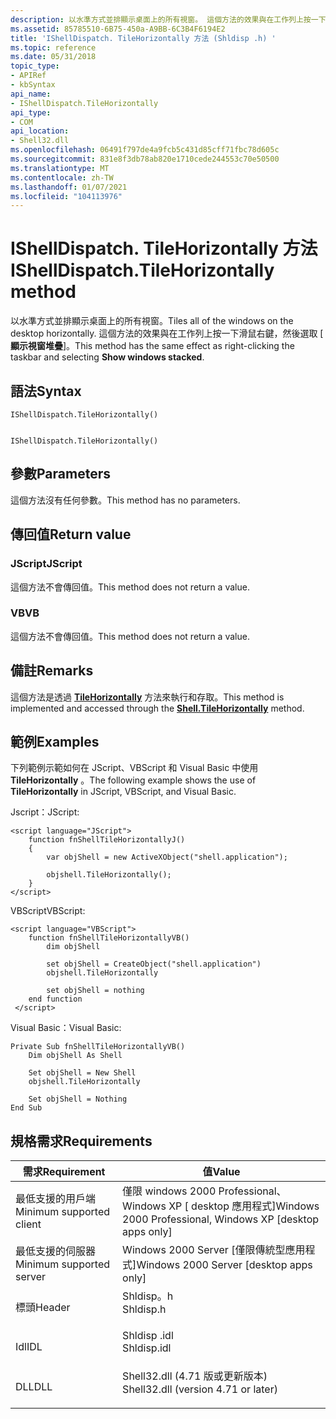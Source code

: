 ```yaml
---
description: 以水準方式並排顯示桌面上的所有視窗。 這個方法的效果與在工作列上按一下滑鼠右鍵，然後選取 [顯示視窗堆疊]。
ms.assetid: 85785510-6B75-450a-A9BB-6C3B4F6194E2
title: 'IShellDispatch. TileHorizontally 方法 (Shldisp .h) '
ms.topic: reference
ms.date: 05/31/2018
topic_type:
- APIRef
- kbSyntax
api_name:
- IShellDispatch.TileHorizontally
api_type:
- COM
api_location:
- Shell32.dll
ms.openlocfilehash: 06491f797de4a9fcb5c431d85cff71fbc78d605c
ms.sourcegitcommit: 831e8f3db78ab820e1710cede244553c70e50500
ms.translationtype: MT
ms.contentlocale: zh-TW
ms.lasthandoff: 01/07/2021
ms.locfileid: "104113976"
---
```

# <a name="ishelldispatchtilehorizontally-method"></a><span data-ttu-id="9a507-104">IShellDispatch. TileHorizontally 方法</span><span class="sxs-lookup"><span data-stu-id="9a507-104">IShellDispatch.TileHorizontally method</span></span>

<span data-ttu-id="9a507-105">以水準方式並排顯示桌面上的所有視窗。</span><span class="sxs-lookup"><span data-stu-id="9a507-105">Tiles all of the windows on the desktop horizontally.</span></span> <span data-ttu-id="9a507-106">這個方法的效果與在工作列上按一下滑鼠右鍵，然後選取 [ **顯示視窗堆疊**]。</span><span class="sxs-lookup"><span data-stu-id="9a507-106">This method has the same effect as right-clicking the taskbar and selecting **Show windows stacked**.</span></span>

## <a name="syntax"></a><span data-ttu-id="9a507-107">語法</span><span class="sxs-lookup"><span data-stu-id="9a507-107">Syntax</span></span>


```JScript
IShellDispatch.TileHorizontally()
```


```VB

IShellDispatch.TileHorizontally()
```





## <a name="parameters"></a><span data-ttu-id="9a507-108">參數</span><span class="sxs-lookup"><span data-stu-id="9a507-108">Parameters</span></span>

<span data-ttu-id="9a507-109">這個方法沒有任何參數。</span><span class="sxs-lookup"><span data-stu-id="9a507-109">This method has no parameters.</span></span>

## <a name="return-value"></a><span data-ttu-id="9a507-110">傳回值</span><span class="sxs-lookup"><span data-stu-id="9a507-110">Return value</span></span>

### <a name="jscript"></a><span data-ttu-id="9a507-111">JScript</span><span class="sxs-lookup"><span data-stu-id="9a507-111">JScript</span></span>

<span data-ttu-id="9a507-112">這個方法不會傳回值。</span><span class="sxs-lookup"><span data-stu-id="9a507-112">This method does not return a value.</span></span>

### <a name="vb"></a><span data-ttu-id="9a507-113">VB</span><span class="sxs-lookup"><span data-stu-id="9a507-113">VB</span></span>

<span data-ttu-id="9a507-114">這個方法不會傳回值。</span><span class="sxs-lookup"><span data-stu-id="9a507-114">This method does not return a value.</span></span>

## <a name="remarks"></a><span data-ttu-id="9a507-115">備註</span><span class="sxs-lookup"><span data-stu-id="9a507-115">Remarks</span></span>

<span data-ttu-id="9a507-116">這個方法是透過 [**TileHorizontally**](shell-tilehorizontally.md) 方法來執行和存取。</span><span class="sxs-lookup"><span data-stu-id="9a507-116">This method is implemented and accessed through the [**Shell.TileHorizontally**](shell-tilehorizontally.md) method.</span></span>

## <a name="examples"></a><span data-ttu-id="9a507-117">範例</span><span class="sxs-lookup"><span data-stu-id="9a507-117">Examples</span></span>

<span data-ttu-id="9a507-118">下列範例示範如何在 JScript、VBScript 和 Visual Basic 中使用 **TileHorizontally** 。</span><span class="sxs-lookup"><span data-stu-id="9a507-118">The following example shows the use of **TileHorizontally** in JScript, VBScript, and Visual Basic.</span></span>

<span data-ttu-id="9a507-119">Jscript：</span><span class="sxs-lookup"><span data-stu-id="9a507-119">JScript:</span></span>


```JScript
<script language="JScript">
    function fnShellTileHorizontallyJ()
    {
        var objShell = new ActiveXObject("shell.application");
        
        objshell.TileHorizontally();
    }
</script>
```



<span data-ttu-id="9a507-120">VBScript</span><span class="sxs-lookup"><span data-stu-id="9a507-120">VBScript:</span></span>


```VB
<script language="VBScript">
    function fnShellTileHorizontallyVB()
        dim objShell
        
        set objShell = CreateObject("shell.application")
        objshell.TileHorizontally

        set objShell = nothing
    end function
 </script>
```



<span data-ttu-id="9a507-121">Visual Basic：</span><span class="sxs-lookup"><span data-stu-id="9a507-121">Visual Basic:</span></span>


```VB
Private Sub fnShellTileHorizontallyVB()
    Dim objShell As Shell
    
    Set objShell = New Shell
    objshell.TileHorizontally

    Set objShell = Nothing
End Sub
```



## <a name="requirements"></a><span data-ttu-id="9a507-122">規格需求</span><span class="sxs-lookup"><span data-stu-id="9a507-122">Requirements</span></span>



| <span data-ttu-id="9a507-123">需求</span><span class="sxs-lookup"><span data-stu-id="9a507-123">Requirement</span></span> | <span data-ttu-id="9a507-124">值</span><span class="sxs-lookup"><span data-stu-id="9a507-124">Value</span></span> |
|-------------------------------------|----------------------------------------------------------------------------------------------------------------|
| <span data-ttu-id="9a507-125">最低支援的用戶端</span><span class="sxs-lookup"><span data-stu-id="9a507-125">Minimum supported client</span></span><br/> | <span data-ttu-id="9a507-126">僅限 windows 2000 Professional、Windows XP \[ desktop 應用程式\]</span><span class="sxs-lookup"><span data-stu-id="9a507-126">Windows 2000 Professional, Windows XP \[desktop apps only\]</span></span><br/>                                         |
| <span data-ttu-id="9a507-127">最低支援的伺服器</span><span class="sxs-lookup"><span data-stu-id="9a507-127">Minimum supported server</span></span><br/> | <span data-ttu-id="9a507-128">Windows 2000 Server \[僅限傳統型應用程式\]</span><span class="sxs-lookup"><span data-stu-id="9a507-128">Windows 2000 Server \[desktop apps only\]</span></span><br/>                                                           |
| <span data-ttu-id="9a507-129">標頭</span><span class="sxs-lookup"><span data-stu-id="9a507-129">Header</span></span><br/>                   | <dl> <span data-ttu-id="9a507-130"><dt>Shldisp。h</dt></span><span class="sxs-lookup"><span data-stu-id="9a507-130"><dt>Shldisp.h</dt></span></span> </dl>                           |
| <span data-ttu-id="9a507-131">Idl</span><span class="sxs-lookup"><span data-stu-id="9a507-131">IDL</span></span><br/>                      | <dl> <span data-ttu-id="9a507-132"><dt>Shldisp .idl</dt></span><span class="sxs-lookup"><span data-stu-id="9a507-132"><dt>Shldisp.idl</dt></span></span> </dl>                         |
| <span data-ttu-id="9a507-133">DLL</span><span class="sxs-lookup"><span data-stu-id="9a507-133">DLL</span></span><br/>                      | <dl> <span data-ttu-id="9a507-134"><dt>Shell32.dll (4.71 版或更新版本) </dt></span><span class="sxs-lookup"><span data-stu-id="9a507-134"><dt>Shell32.dll (version 4.71 or later)</dt></span></span> </dl> |



 

 




